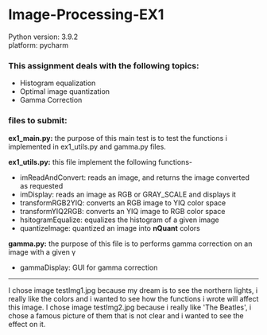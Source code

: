 # Image-Processing-EX1 
 
 Python version: 3.9.2  
 platform: pycharm 

 ### This assignment deals with the following topics:
- Histogram equalization
- Optimal image quantization
- Gamma Correction

 ### files to submit:
**ex1_main.py:** the purpose of this main test is to test the functions i implemented in ex1_utils.py and gamma.py files.  

**ex1_utils.py:** this file implement the following functions-  
- imReadAndConvert: reads an image, and returns the image converted as requested  
- imDisplay: reads an image as RGB or GRAY_SCALE and displays it  
- transformRGB2YIQ: converts an RGB image to YIQ color space  
- transformYIQ2RGB: converts an YIQ image to RGB color space  
- hsitogramEqualize: equalizes the histogram of a given image  
- quantizeImage: quantized an image into **nQuant** colors  

**gamma.py:** the purpose of this file is to performs gamma correction on an image with a given γ  
- gammaDisplay: GUI for gamma correction   
__________________________________________________________________________________________________________________________________________

I chose image testImg1.jpg because my dream is to see the northern lights, i really like the colors and i wanted to see how the functions i wrote will affect this image.
I chose image testImg2.jpg because i really like 'The Beatles', i chose a famous picture of them that is not clear and i wanted to see the effect on it.


